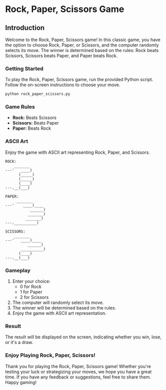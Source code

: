 # Rock, Paper, Scissors Game

## Introduction
Welcome to the Rock, Paper, Scissors game! In this classic game, you have the option to choose Rock, Paper, or Scissors, and the computer randomly selects its move. The winner is determined based on the rules: Rock beats Scissors, Scissors beats Paper, and Paper beats Rock.

### Getting Started
To play the Rock, Paper, Scissors game, run the provided Python script. Follow the on-screen instructions to choose your move.

```python
python rock_paper_scissors.py
```

### Game Rules
- **Rock:** Beats Scissors
- **Scissors:** Beats Paper
- **Paper:** Beats Rock

### ASCII Art
Enjoy the game with ASCII art representing Rock, Paper, and Scissors.

```plaintext
ROCK:
    _______
---'   ____)
      (_____)
      (_____)
      (____)
---.__(___)

PAPER:
     _______
---'    ____)____
           ______)
          _______)
         _______)
---.__________)

SCISSORS:
    _______
---'   ____)____
          ______)
       __________)
      (____)
---.__(___)
```

### Gameplay
1. Enter your choice:
   - 0 for Rock
   - 1 for Paper
   - 2 for Scissors
2. The computer will randomly select its move.
3. The winner will be determined based on the rules.
4. Enjoy the game with ASCII art representation.

### Result
The result will be displayed on the screen, indicating whether you win, lose, or it's a draw.

### Enjoy Playing Rock, Paper, Scissors!
Thank you for playing the Rock, Paper, Scissors game! Whether you're testing your luck or strategizing your moves, we hope you have a great time. If you have any feedback or suggestions, feel free to share them. Happy gaming!